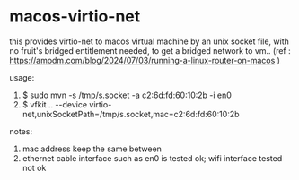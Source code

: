 # macos-virtio-net
this provides virtio-net to macos virtual machine by an unix socket file, with no fruit's bridged entitlement needed, to get a bridged network to vm..
(ref :	https://amodm.com/blog/2024/07/03/running-a-linux-router-on-macos )

usage:
1. $ sudo mvn -s /tmp/s.socket -a c2:6d:fd:60:10:2b -i en0
2. $ vfkit .. --device virtio-net,unixSocketPath=/tmp/s.socket,mac=c2:6d:fd:60:10:2b

notes:
1. mac address keep the same between
2. ethernet cable interface such as en0 is tested ok; wifi interface tested not ok


